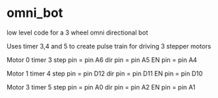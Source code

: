 # omni_bot
low level code for a 3 wheel omni directional bot

Uses timer 3,4 and 5 to create pulse train for driving 3 stepper motors

Motor 0
timer 3
step pin = pin A6
dir pin = pin A5
EN pin = pin A4

Motor 1
timer 4
step pin = pin D12
dir pin = pin D11
EN pin = pin D10

Motor 3
timer 5
step pin = pin A0
dir pin = pin A2
EN pin = pin A1
